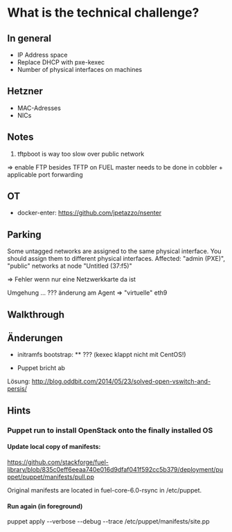 # What is the technical challenge?

## In general

* IP Address space
* Replace DHCP with pxe-kexec
* Number of physical interfaces on machines

## Hetzner

* MAC-Adresses
* NICs

## Notes

1. tftpboot is way too slow over public network
 
=> enable FTP besides TFTP on FUEL master
needs to be done in cobbler + applicable port forwarding

## OT

* docker-enter: https://github.com/jpetazzo/nsenter
 
## Parking

Some untagged networks are assigned to the same physical interface. You should assign them to different physical interfaces. Affected:
"admin (PXE)", "public" networks at node "Untitled (37:f5)"

=> Fehler wenn nur eine Netzwerkkarte da ist

Umgehung ... ??? änderung am Agent => "virtuelle" eth9

## Walkthrough

## Änderungen

* initramfs bootstrap:
** ??? 
(kexec klappt nicht mit CentOS!)

* Puppet bricht ab

Lösung: http://blog.oddbit.com/2014/05/23/solved-open-vswitch-and-persis/

## Hints

### Puppet run to install OpenStack onto the finally installed OS

#### Update local copy of manifests: 
  https://github.com/stackforge/fuel-library/blob/835c0eff6eeaa740e016d9dfaf041f592cc5b379/deployment/puppet/puppet/manifests/pull.pp

Original manifests are located in fuel-core-6.0-rsync in /etc/puppet.

#### Run again (in foreground)

 puppet apply --verbose --debug --trace /etc/puppet/manifests/site.pp
 
